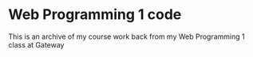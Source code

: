 # Web Programming 1 code
 This is an archive of my course work back from my Web Programming 1 class at Gateway
